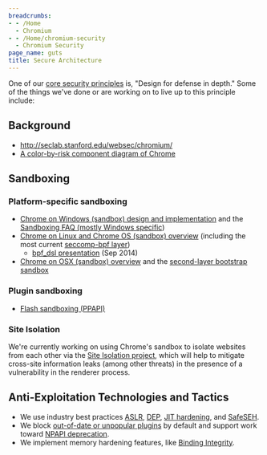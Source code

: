 ```yaml
---
breadcrumbs:
- - /Home
  - Chromium
- - /Home/chromium-security
  - Chromium Security
page_name: guts
title: Secure Architecture
---
```


One of our [core security principles](/Home/chromium-security/core-principles)
is, "Design for defense in depth." Some of the things we've done or are working
on to live up to this principle include:

## Background

*   <http://seclab.stanford.edu/websec/chromium/>
*   [A color-by-risk component diagram of
            Chrome](https://docs.google.com/a/chromium.org/drawings/d/1TuECFL9K7J5q5UePJLC-YH3satvb1RrjLRH-tW_VKeE/edit)

## Sandboxing

### Platform-specific sandboxing

*   [Chrome on Windows (sandbox) design and
            implementation](/developers/design-documents/sandbox) and the
            [Sandboxing FAQ (mostly Windows
            specific](/developers/design-documents/sandbox/Sandbox-FAQ))
*   [Chrome on Linux and Chrome OS (sandbox)
            overview](https://code.google.com/p/chromium/wiki/LinuxSandboxing)
            (including the most current [seccomp-bpf
            layer](http://blog.chromium.org/2012/11/a-safer-playground-for-your-linux-and.html))
    *   [bpf_dsl
                presentation](https://drive.google.com/file/d/0B9LSc_-kpOQPVHhvcVBza3NWR0k/view)
                (Sep 2014)
*   [Chrome on OSX (sandbox)
            overview](/developers/design-documents/sandbox/osx-sandboxing-design)
            and the [second-layer bootstrap
            sandbox](https://docs.google.com/a/chromium.org/document/d/108sr6gBxqdrnzVPsb_4_JbDyW1V4-DRQUC4R8YvM40M/edit#)

### Plugin sandboxing

*   [Flash sandboxing
            (PPAPI)](http://blog.chromium.org/2012/08/the-road-to-safer-more-stable-and.html)

### Site Isolation

We're currently working on using Chrome's sandbox to isolate websites from each
other via the [Site Isolation project](/Home/chromium-security/site-isolation),
which will help to mitigate cross-site information leaks (among other threats)
in the presence of a vulnerability in the renderer process.

## Anti-Exploitation Technologies and Tactics

*   We use industry best practices
            [ASLR](http://en.wikipedia.org/wiki/Address_space_layout_randomization),
            [DEP](http://en.wikipedia.org/wiki/Data_Execution_Prevention), [JIT
            hardening](http://www.matasano.com/research/Attacking_Clientside_JIT_Compilers_Paper.pdf#page=24),
            and
            [SafeSEH](http://msdn.microsoft.com/en-us/library/9a89h429.aspx).
*   We block [out-of-date or unpopular
            plugins](http://support.google.com/chrome/bin/answer.py) by default
            and support work toward [NPAPI
            deprecation](http://blog.chromium.org/2013/09/saying-goodbye-to-our-old-friend-npapi.html).
*   We implement memory hardening features, like [Binding
            Integrity](/Home/chromium-security/binding-integrity).